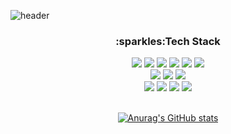 ![header](https://capsule-render.vercel.app/api?type=waving&color=gradient&height=300&section=header&text=Hi,%20There~%20I`m%20Hee%20Kyoung%20&fontSize=40)

  <div align=center> <h3>:sparkles:Tech Stack</h3> </div>
<div align=center>
  <img src="https://img.shields.io/badge/java-007396?style=for-the-badge&logo=java&logoColor=white"> 

  
  <img src="https://img.shields.io/badge/html5-E34F26?style=for-the-badge&logo=html5&logoColor=white"> 
  <img src="https://img.shields.io/badge/css-1572B6?style=for-the-badge&logo=css3&logoColor=white"> 
  <img src="https://img.shields.io/badge/javascript-F7DF1E?style=for-the-badge&logo=javascript&logoColor=black"> 
  <img src="https://img.shields.io/badge/jquery-0769AD?style=for-the-badge&logo=jquery&logoColor=white">
  <img src="https://img.shields.io/badge/jquery-0769AD?style=for-the-badge&logo=vue&logoColor=white">
  <br>
  
  <img src="https://img.shields.io/badge/oracle-F80000?style=for-the-badge&logo=oracle&logoColor=white">
  <img src="https://img.shields.io/badge/oracle-F80000?style=for-the-badge&logo=postgre&logoColor=white">
  <img src="https://img.shields.io/badge/spring-6DB33F?style=for-the-badge&logo=springboot&logoColor=white">  

  <br>
  <img src="https://img.shields.io/badge/apache tomcat-F8DC75?style=for-the-badge&logo=gitlab&logoColor=white">  
  <img src="https://img.shields.io/badge/github-181717?style=for-the-badge&logo=github&logoColor=white">
  <img src="https://img.shields.io/badge/git-F05032?style=for-the-badge&logo=git&logoColor=white">
  <img src="https://img.shields.io/badge/fontawesome-339AF0?style=for-the-badge&logo=fontawesome&logoColor=white">
  <br>

  <br>
  
[![Anurag's GitHub stats](https://github-readme-stats.vercel.app/api?username=heekyoung-kim&hide=contribs&count_private=true&show_icons=true&show_icons=true&theme=dracula)](https://github.com/anuraghazra/github-readme-stats)

 </div> 

